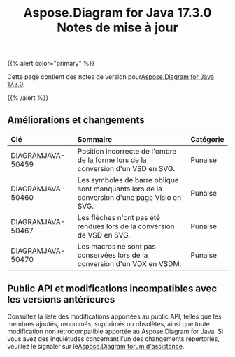﻿---
title: Aspose.Diagram for Java 17.3.0 Notes de mise à jour
type: docs
weight: 100
url: /fr/java/aspose-diagram-for-java-17-3-0-release-notes/
---
{{% alert color="primary" %}} 

 Cette page contient des notes de version pour[Aspose.Diagram for Java 17.3.0](https://docs.aspose.com/diagram/java/aspose-diagram-for-java-17-3-0-release-notes/).

{{% /alert %}} 
## **Améliorations et changements**

|**Clé**|**Sommaire**|**Catégorie**|
|:- |:- |:- |
|DIAGRAMJAVA-50459|Position incorrecte de l'ombre de la forme lors de la conversion d'un VSD en SVG.|Punaise|
|DIAGRAMJAVA-50460|Les symboles de barre oblique sont manquants lors de la conversion d'une page Visio en SVG.|Punaise|
|DIAGRAMJAVA-50467|Les flèches n'ont pas été rendues lors de la conversion de VSD en SVG.|Punaise|
|DIAGRAMJAVA-50470|Les macros ne sont pas conservées lors de la conversion d'un VDX en VSDM.|Punaise|
## **Public API et modifications incompatibles avec les versions antérieures**
Consultez la liste des modifications apportées au public API, telles que les membres ajoutés, renommés, supprimés ou obsolètes, ainsi que toute modification non rétrocompatible apportée au Aspose.Diagram for Java. Si vous avez des inquiétudes concernant l'un des changements répertoriés, veuillez le signaler sur le[Aspose.Diagram forum d'assistance](https://forum.aspose.com/c/diagram/17).
